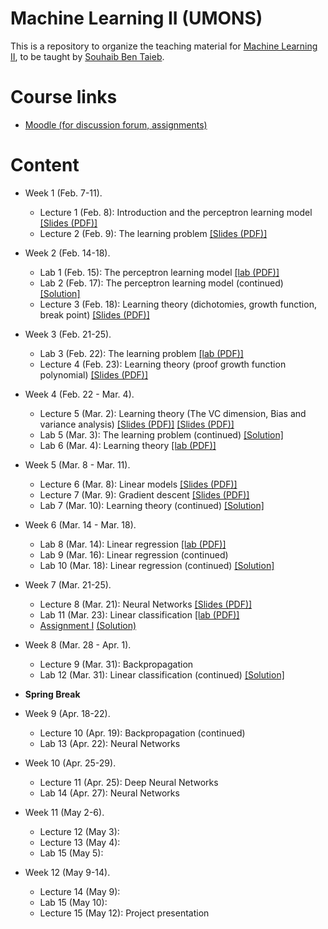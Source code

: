 # Machine Learning II (UMONS)

This is a repository to organize the teaching material for [Machine Learning II](http://applications.umons.ac.be/web/fr/pde/2021-2022/aa/S-INFO-075.htm), to be taught by [Souhaib Ben Taieb](http://www.souhaib-bentaieb.com).

# Course links

- [Moodle (for discussion forum, assignments)](https://moodle.umons.ac.be/course/view.php?id=2786s)


# Content

- Week 1 (Feb. 7-11). 
  - Lecture 1 (Feb. 8): Introduction and the perceptron learning model [[Slides (PDF)]](./slides/1-bda-perceptron.pdf)
  - Lecture 2 (Feb. 9): The learning problem [[Slides (PDF)]](./slides/2-bda-learning-1.pdf)

- Week 2 (Feb. 14-18). 
  - Lab 1 (Feb. 15): The perceptron learning model [[lab (PDF)]](./labs/The_perceptron_learning_model.pdf)
  - Lab 2 (Feb. 17): The perceptron learning model (continued) [[Solution]](https://colab.research.google.com/drive/1_-ZwYVt2FbRdqgHzJQNyWAUn-vOt_ODl?usp=sharing)
  - Lecture 3 (Feb. 18): Learning theory (dichotomies, growth function, break point) [[Slides (PDF)]](./slides/2-bda-learning-2.pdf) 

- Week 3 (Feb. 21-25).
  - Lab 3 (Feb. 22): The learning problem [[lab (PDF)]](./labs/The_learning_problem.pdf)
  - Lecture 4 (Feb. 23): Learning theory  (proof growth function polynomial) [[Slides (PDF)]](./slides/2-bda-learning-3.pdf) 


- Week 4 (Feb. 22 - Mar. 4).
  - Lecture 5 (Mar. 2): Learning theory  (The VC dimension, Bias and variance analysis) [[Slides (PDF)]](./slides/2-bda-learning-4.pdf)  [[Slides (PDF)]](./slides/2-bda-learning-5.pdf) 
  - Lab 5 (Mar. 3): The learning problem (continued) [[Solution]](https://colab.research.google.com/drive/1cZQa1a-ofAFstVA7nfXjvIHnHSLSpqix?usp=sharing)
  - Lab 6 (Mar. 4): Learning theory [[lab (PDF)]](./labs/Learning_theory.pdf)

- Week 5 (Mar. 8 - Mar. 11).
  - Lecture 6 (Mar. 8): Linear models [[Slides (PDF)]](./slides/3-linear-model.pdf) 
  - Lecture 7 (Mar. 9): Gradient descent [[Slides (PDF)]](./slides/4-gradient-descent.pdf)  
  - Lab 7 (Mar. 10): Learning theory (continued) [[Solution]](./labs/Learning_theory_solution.pdf)

- Week 6 (Mar. 14 - Mar. 18).
  - Lab 8 (Mar. 14): Linear regression [[lab (PDF)]](./labs/Linear_regression.pdf)
  - Lab 9 (Mar. 16): Linear regression (continued)
  - Lab 10 (Mar. 18): Linear regression (continued) [[Solution]](./labs/Linear_regression_solution.pdf)

- Week 7 (Mar. 21-25).
  - Lecture 8 (Mar. 21): Neural Networks [[Slides (PDF)]](./slides/5-neural-networks/5-neural-networks.pdf)  
  - Lab 11 (Mar. 23): Linear classification [[lab (PDF)]](./labs/Linear_classification.pdf)
  - [Assignment I](./assignments/Assignment1.pdf)  [(Solution)](./assignment/assignment_I/assignment1-solution.ipynb)
  
- Week 8 (Mar. 28 - Apr. 1).
  - Lecture 9 (Mar. 31): Backpropagation
  - Lab 12 (Mar. 31):  Linear classification (continued) [[Solution]](https://colab.research.google.com/drive/1TtGIQ6rQRHte8OFK8K5r-MCbdF0cwKcW?usp=sharing)

- **Spring Break**

- Week 9 (Apr. 18-22).
  - Lecture 10 (Apr. 19): Backpropagation (continued)
  - Lab 13 (Apr. 22): Neural Networks

- Week 10 (Apr. 25-29).
  - Lecture 11 (Apr. 25): Deep Neural Networks
  - Lab 14 (Apr. 27): Neural Networks

- Week 11 (May 2-6).
  - Lecture 12 (May 3): 
  - Lecture 13 (May 4): 
  - Lab 15 (May 5): 

- Week 12 (May 9-14).
  - Lecture 14 (May 9): 
  - Lab 15 (May 10): 
  - Lecture 15 (May 12): Project presentation



